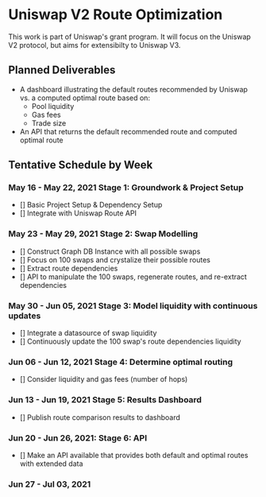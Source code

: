 # Uniswap V2 Route Optimization
This work is part of Uniswap's grant program. It will focus on the Uniswap V2 protocol, but aims for extensibilty to Uniswap V3.

## Planned Deliverables
* A dashboard illustrating the default routes recommended by Uniswap vs. a computed optimal route based on:
  * Pool liquidity
  * Gas fees
  * Trade size
* An API that returns the default recommended route and computed optimal route

## Tentative Schedule by Week
### May 16 - May 22, 2021 Stage 1: Groundwork & Project Setup
- [] Basic Project Setup & Dependency Setup
- [] Integrate with Uniswap Route API
### May 23 - May 29, 2021 Stage 2: Swap Modelling
- [] Construct Graph DB Instance with all possible swaps
- [] Focus on 100 swaps and crystalize their possible routes
- [] Extract route dependencies
- [] API to manipulate the 100 swaps, regenerate routes, and re-extract dependencies
### May 30 - Jun 05, 2021 Stage 3: Model liquidity with continuous updates
- [] Integrate a datasource of swap liquidity 
- [] Continuously update the 100 swap's route dependencies liquidity
### Jun 06 - Jun 12, 2021 Stage 4: Determine optimal routing
- [] Consider liquidity and gas fees (number of hops)
### Jun 13 - Jun 19, 2021 Stage 5: Results Dashboard
- [] Publish route comparison results to dashboard
### Jun 20 - Jun 26, 2021: Stage 6: API
- [] Make an API available that provides both default and optimal routes with extended data
### Jun 27 - Jul 03, 2021

